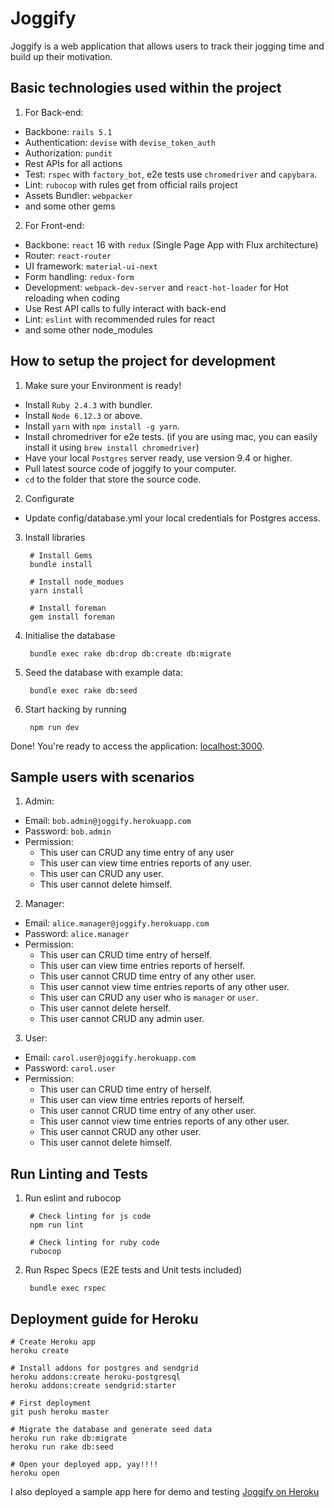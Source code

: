 # Joggify
Joggify is a web application that allows users to track their jogging time and build up their motivation.


## Basic technologies used within the project

1. For Back-end:
  * Backbone: `rails 5.1`
  * Authentication: `devise` with `devise_token_auth`
  * Authorization: `pundit`
  * Rest APIs for all actions
  * Test: `rspec` with `factory_bot`, e2e tests use `chromedriver` and `capybara`.
  * Lint: `rubocop` with rules get from official rails project
  * Assets Bundler: `webpacker`
  * and some other gems

2. For Front-end:
  * Backbone: `react` 16 with `redux` (Single Page App with Flux architecture)
  * Router: `react-router`
  * UI framework: `material-ui-next`
  * Form handling: `redux-form`
  * Development: `webpack-dev-server` and `react-hot-loader` for Hot reloading when coding
  * Use Rest API calls to fully interact with back-end
  * Lint: `eslint` with recommended rules for react
  * and some other node_modules

## How to setup the project for development

1. Make sure your Environment is ready!
  * Install `Ruby 2.4.3` with bundler.
  * Install `Node 6.12.3` or above.
  * Install `yarn` with `npm install -g yarn`.
  * Install chromedriver for e2e tests. (if you are using mac, you can easily install it using `brew install chromedriver`)
  * Have your local `Postgres` server ready, use version 9.4 or higher.
  * Pull latest source code of joggify to your computer.
  * `cd` to the folder that store the source code.

2. Configurate
  * Update config/database.yml your local credentials for Postgres access.

3. Install libraries

        # Install Gems
        bundle install

        # Install node_modues
        yarn install

        # Install foreman
        gem install foreman

4. Initialise the database

        bundle exec rake db:drop db:create db:migrate

7. Seed the database with example data:

        bundle exec rake db:seed

8. Start hacking by running

        npm run dev

Done! You're ready to access the application: [localhost:3000](http://localhost:3000).

## Sample users with scenarios

1. Admin:
  * Email: `bob.admin@joggify.herokuapp.com`
  * Password: `bob.admin`
  * Permission:
      * This user can CRUD any time entry of any user
      * This user can view time entries reports of any user.
      * This user can CRUD any user.
      * This user cannot delete himself.

2. Manager:
  * Email: `alice.manager@joggify.herokuapp.com`
  * Password: `alice.manager`
  * Permission:
      * This user can CRUD time entry of herself.
      * This user can view time entries reports of herself.
      * This user cannot CRUD time entry of any other user.
      * This user cannot view time entries reports of any other user.
      * This user can CRUD any user who is `manager` or `user`.
      * This user cannot delete herself.
      * This user cannot CRUD any admin user.

3. User:
  * Email: `carol.user@joggify.herokuapp.com`
  * Password: `carol.user`
  * Permission:
      * This user can CRUD time entry of herself.
      * This user can view time entries reports of herself.
      * This user cannot CRUD time entry of any other user.
      * This user cannot view time entries reports of any other user.
      * This user cannot CRUD any other user.
      * This user cannot delete himself.

## Run Linting and Tests

1. Run eslint and rubocop

        # Check linting for js code
        npm run lint

        # Check linting for ruby code
        rubocop

2. Run Rspec Specs (E2E tests and Unit tests included)

        bundle exec rspec

## Deployment guide for Heroku

    # Create Heroku app
    heroku create

    # Install addons for postgres and sendgrid
    heroku addons:create heroku-postgresql
    heroku addons:create sendgrid:starter

    # First deployment
    git push heroku master

    # Migrate the database and generate seed data
    heroku run rake db:migrate
    heroku run rake db:seed

    # Open your deployed app, yay!!!!
    heroku open

I also deployed a sample app here for demo and testing [Joggify on Heroku](https://joggify.herokuapp.com)
